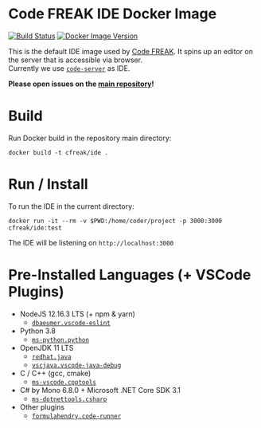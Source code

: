 Code FREAK IDE Docker Image
==
[![Build Status](https://travis-ci.com/codefreak/ide.svg?branch=master)](https://travis-ci.com/codefreak/ide)
[![Docker Image Version](https://img.shields.io/docker/v/cfreak/ide?sort=semver)](https://hub.docker.com/r/cfreak/ide)

This is the default IDE image used by [Code FREAK](https://github.com/codefreak/codefreak). It spins up
an editor on the server that is accessible via browser.  
Currently we use [`code-server`](https://github.com/cdr/code-server) as IDE.

**Please open issues on the [main repository](https://github.com/codefreak/codefreak)!**

# Build

Run Docker build in the repository main directory:
```
docker build -t cfreak/ide .
```

# Run / Install
To run the IDE in the current directory:
```
docker run -it --rm -v $PWD:/home/coder/project -p 3000:3000 cfreak/ide:test
```
The IDE will be listening on `http://localhost:3000`

# Pre-Installed Languages (+ VSCode Plugins)

* NodeJS 12.16.3 LTS (+ npm & yarn)
  * [`dbaeumer.vscode-eslint`](https://marketplace.visualstudio.com/items?itemName=dbaeumer.vscode-eslint)
* Python 3.8
  * [`ms-python.python`](https://marketplace.visualstudio.com/items?itemName=ms-python.python)
* OpenJDK 11 LTS
  * [`redhat.java`](https://marketplace.visualstudio.com/items?itemName=redhat.java)
  * [`vscjava.vscode-java-debug`](https://marketplace.visualstudio.com/items?itemName=vscjava.vscode-java-debug)
* C / C++ (gcc, cmake)
  * [`ms-vscode.cpptools`](https://marketplace.visualstudio.com/items?itemName=ms-vscode.cpptools)
* C# by Mono 6.8.0 + Microsoft .NET Core SDK 3.1
  * [`ms-dotnettools.csharp`](https://marketplace.visualstudio.com/items?itemName=ms-dotnettools.csharp)
* Other plugins
  * [`formulahendry.code-runner`](https://marketplace.visualstudio.com/items?itemName=formulahendry.code-runner)